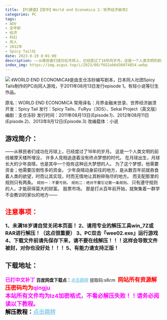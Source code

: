 ```yaml
---
title: 【PC硬盘】【官中】World end Economica 2／世界经济崩溃2
categories: PC
tags:
- ADV
- 全年龄
- 经济
- 科幻
- 同人
- 2012年
- Spicy Tail社
date: 2023-9-19 8:01:00
description: ——从移民者们成功在月球上，已经度过了16年的岁月。这是一个人类文明的前线被摩天楼所埋没，许多人竞相追逐着没有终点梦想的时代。在月球出生，月球长大的少年良晴，也是其中一个抱有这种远大梦想的人。为了这个梦想，他需要资金；他需要压倒性多的资金。
index_img: https://img.acgus.top/i/2023/08/f652ab6d36074854.webp
---
```

![](https://img.acgus.top/i/2023/08/f652ab6d36074854.webp)
《WORLD END ECONOMiCA》是由支仓冻砂编写剧本，日本同人社团Spicy Tails制作的PC向同人游戏，于2011年08月13日发行episode 1。有轻小说等衍生作品。

原名：WORLD END ECONOMiCA
常用译名：月界金融末世录、世界经济崩溃
开发：Spicy Tail
发行：Spicy Tails、FuRyu（3DS）、Sekai Project（英文版）
编剧：支仓冻砂
发行时间：2011年08月13日(Episode.1)、2012年08月11日(Episode.2)、2013年8月12日(Episode.3)
改编载体：小说

## 游戏简介：
——从移民者们成功在月球上，已经度过了16年的岁月。
这是一个人类文明的前线被摩天楼所埋没，
许多人竞相追逐着没有终点梦想的时代。
在月球出生，月球长大的少年良晴，也是其中一个抱有这种远大梦想的人。
为了这个梦想，他需要资金；他需要压倒性多的资金。
少年良晴动身前往的地方，是从数百年前就吞食着人类的欲望，时而让其实现，时而无情地让其粉碎殆尽的地方。
而支配那里的规则只有两条。
```规则一：不要亏损。```
```规则二：绝对不要忘记第一条规则。```
只有遵守规则的人，才能获得莫大的财富。
股票市场。
那是打从百年前开始，就聚集着一群学不会教训的家伙的地方——
<br>




## <font color=#FF0000 >注意事项：</font>
<font size=3><b>1、未满18岁请自觉关闭本页面！
2、请用专业的解压工具win_7Z或RAR进行解压！（这点很重要）
3、PC双击『wee02.exe』运行游戏
4、下载文件前请先保存下来，请不要在线解压！！！这样会导致文件被封，对你也没好处！！！
5、有能力请支持正版！</b></font>

## 下载地址：
<font color=#FF00FF size=3><b>已打中文补丁</b></font>
<b>百度网盘下载点：</b><a href="https://pan.baidu.com/s/1BfueekPauIwdRrXBCzdZuA?pwd=s8cm" style="color: #87CEEB;"><b>点击跳转</b></a> 提取码:s8cm
<a style="padding: 0" href="https://post.qingju.org/AD/"><img style="max-width:100%" src="https://img.acgus.top/i/2024/07/478f689b8021d8d499ab43d21acf137a.gif" alt=""></a>
<b><font color=#FF0000 size=4>网站所有资源解压密码均为</b></font><b><font color=#FF00FF size=4>qingju</font><font color=#FF0000 ></font></b><br><b><font color=#FF00FF size=4>本站所有文件均为lz4加密格式，不看必解压失败！！请务必阅读以下教程。</b></font><br><b><font color=#000 size=4>解压教程：</b><a href="https://post.qingju.org/tutorial/000/" style="color: #87CEEB;"><b>点击跳转</b></a>
